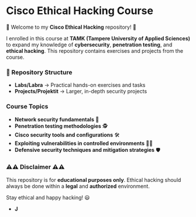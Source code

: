 
# Cisco Ethical Hacking Course

🚀 Welcome to my **Cisco Ethical Hacking** repository! 🚀

I enrolled in this course at **TAMK (Tampere University of Applied Sciences)** to expand my knowledge of **cybersecurity**, **penetration testing**, and **ethical hacking**. This repository contains exercises and projects from the course.

### 📂 Repository Structure  
- **Labs/Labra** → Practical hands-on exercises and tasks  
- **Projects/Projektit** → Larger, in-depth security projects  


###  Course Topics  
- **Network security fundamentals** 🔐  
- **Penetration testing methodologies** 🕵️  
- **Cisco security tools and configurations** 🛠  
- **Exploiting vulnerabilities in controlled environments** 🏴‍☠️  
- **Defensive security techniques and mitigation strategies** 🛡️  

### ⚠️⚠️ Disclaimer ⚠️⚠️

This repository is for **educational purposes only**. Ethical hacking should always be done within a **legal** and **authorized** environment.

Stay ethical and happy hacking! 😃  
- **J**
